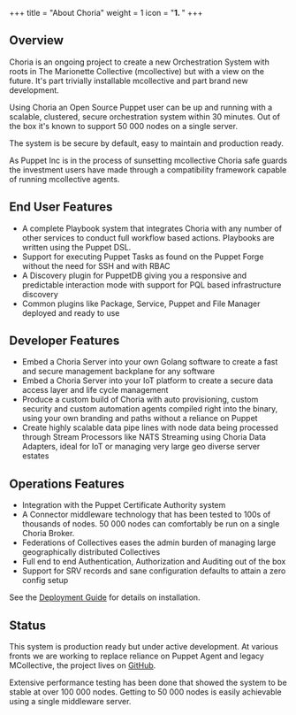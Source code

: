 +++
title = "About Choria"
weight = 1
icon = "<b>1. </b>"
+++

## Overview

Choria is an ongoing project to create a new Orchestration System with roots in The Marionette Collective (mcollective) but with a view on the future.  It's part trivially installable mcollective and part brand new development.

Using Choria an Open Source Puppet user can be up and running with a scalable, clustered, secure orchestration system within 30 minutes.  Out of the box it's known to support 50 000 nodes on a single server.

The system is be secure by default, easy to maintain and production ready.

As Puppet Inc is in the process of sunsetting mcollective Choria safe guards the investment users have made through a compatibility framework capable of running mcollective agents.

## End User Features

  * A complete Playbook system that integrates Choria with any number of other services to conduct full workflow based actions. Playbooks are written using the Puppet DSL.
  * Support for executing Puppet Tasks as found on the Puppet Forge without the need for SSH and with RBAC
  * A Discovery plugin for PuppetDB giving you a responsive and predictable interaction mode with support for PQL based infrastructure discovery
  * Common plugins like Package, Service, Puppet and File Manager deployed and ready to use

## Developer Features

  * Embed a Choria Server into your own Golang software to create a fast and secure management backplane for any software
  * Embed a Choria Server into your IoT platform to create a secure data access layer and life cycle management
  * Produce a custom build of Choria with auto provisioning, custom security and custom automation agents compiled right into the binary, using your own branding and paths without a reliance on Puppet
  * Create highly scalable data pipe lines with node data being processed through Stream Processors like NATS Streaming using Choria Data Adapters, ideal for IoT or managing very large geo diverse server estates

## Operations Features

  * Integration with the Puppet Certificate Authority system
  * A Connector middleware technology that has been tested to 100s of thousands of nodes. 50 000 nodes can comfortably be run on a single Choria Broker.
  * Federations of Collectives eases the admin burden of managing large geographically distributed Collectives
  * Full end to end Authentication, Authorization and Auditing out of the box
  * Support for SRV records and sane configuration defaults to attain a zero config setup

See the [Deployment Guide](../deployment) for details on installation.

## Status

This system is production ready but under active development.  At various fronts we are working to replace reliance on Puppet Agent and legacy MCollective, the project lives on [GitHub](https://github.com/choria-io).

Extensive performance testing has been done that showed the system to be stable at over 100 000 nodes.  Getting to 50 000 nodes is easily achievable using a single middleware server.
